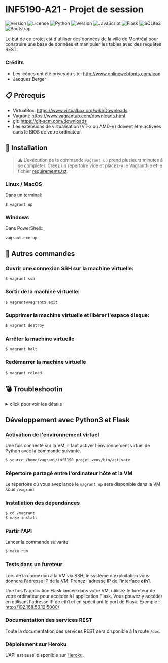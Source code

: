 # INF5190-A21 - Projet de session

![Version](https://img.shields.io/badge/version-automne2021-success?style=flat)
![License](https://img.shields.io/badge/license-Apache2.0-green?style=flat)
![Python](https://img.shields.io/badge/-Python-3776AB?style=flat&logo=Python&logoColor=white)
![Version](https://img.shields.io/badge/version-3.7|3.8|3.9-3776AB?style=flat&)
![JavaScript](https://img.shields.io/badge/AJAX-JavaScript-F7DF1E?style=flat&logo=JavaScript&logoColor=white)
![Flask](https://img.shields.io/badge/framework-Flask-000000?style=flat&logo=Flask&logoColor=white)
![SQLite3](https://img.shields.io/badge/db-SQLite3-003B57?style=flat&logo=SQLite&logoColor=white)
![Bootstrap](https://img.shields.io/badge/CSS-Bootstrap-7952B3?style=flat&logo=Bootstrap&logoColor=white)

Le but de ce projet est d'utiliser des données de la ville de Montréal pour construire une base de données et manipuler les tables avec des requêtes REST.

### Crédits

- Les icônes ont été prises du site: http://www.onlinewebfonts.com/icon
- Jacques Berger

## :clipboard: Prérequis

- VirtualBox: https://www.virtualbox.org/wiki/Downloads
- Vagrant: https://www.vagrantup.com/downloads.html
- git: https://git-scm.com/downloads
- Les extensions de virtualisation (VT-x ou AMD-V) doivent être activées dans le BIOS de votre ordinateur.


## :wrench: Installation

> :warning: L'exécution de la commande `vagrant up` prend plusieurs minutes à se compléter. Créez un répertoire vide et placez-y le Vagrantfile et le fichier [requirements.txt](requirements.txt).

### Linux / MacOS

Dans un terminal:

```bash
$ vagrant up
```

### Windows

Dans PowerShell::

```bash
vagrant.exe up
```

## :shell: Autres commandes

### Ouvrir une connexion SSH sur la machine virtuelle:

```bash
$ vagrant ssh
```

### Sortir de la machine virtuelle:

```bash
$ vagrant@vagrant$ exit
```

### Supprimer la machine virtuelle et libérer l'espace disque:

```bash
$ vagrant destroy
```
### Arrêter la machine virtuelle

```bash
$ vagrant halt
```

### Redémarrer la machine virtuelle

```bash
$ vagrant reload
```

## :bomb: Troubleshootin
<details>
    <summary>click pour voir les détails</summary>

### VT-x is disabled in the BIOS for all CPU modes

Le message suivant peut subvenir lors de la première exécution de Vagrant:

    VBoxManage.exe: error: Not in a hypervisor partition (HVP=0) (VERR_NEM_NOT_AVAILABLE).
    VBoxManage.exe: error: VT-x is disabled in the BIOS for all CPU modes (VERR_VMX_MSR_ALL_VMX_DISABLED)

Les architectures Intel requièrent parfois l'activation des extensions de virtualisation (VT-x) dans le BIOS de votre ordinateur. Vérifiez la documentation du manufacturier pour savoir comment entrer dans le BIOS (généralement en appuyant sur F2 ou F12 au boot). Vous pourrez alors activer l'option.

L'option équivalente pour les architectures AMD (AMD-V) est habituellement déjà activée et la modification du BIOS n'est pas nécessaire.


### The guest machine entered an invalid state while waiting for it to boot.

Ce message d'erreur vagrant peut apparaître pour différentes raisons.

Vérifiez d'abord que les extensions de virtualisation sont activées dans le BIOS et que vous utilisez une version à jour de VirtualBox et que celle-ci est adéquate pour votre système d'exploitation.

L'exécution de la commande `vagrant reload` peut être suffisante pour régler le problème. L'exécution de `vagrant destroy` puis de `vagrant up` pourrait être nécessaire.
</details>

## Développement avec Python3 et Flask

### Activation de l'environnement virtuel

Une fois connecté sur la VM, il faut activer l'environnement virtuel de Python avec la commande suivante.

```bash
$ source /home/vagrant/inf5190_projet_venv/bin/activate
```

### Répertoire partagé entre l'ordinateur hôte et la VM

Le répertoire où vous avez lancé le `vagrant up` sera disponible dans la VM sous `/vagrant`

### Installation des dépendances

```bash
$ cd /vagrant
$ make install
```

### Partir l'API

Lancer la commande suivante:

```bash
$ make run
```

### Tests dans un fureteur

Lors de la connexion à la VM via SSH, le système d'exploitation vous donnera
l'adresse IP de la VM. Prenez l'adresse IP de l'interface **eth1**.

Une fois l'application Flask lancée dans votre VM, utilisez le fureteur de votre ordinateur pour accéder à l'application Flask. Vous pouvez y accéder en utilisant l'adresse IP de eth1 et en spécifiant le port de Flask.
Exemple : http://192.168.50.12:5000/

### Documentation des services REST

Toute la documentation des services REST sera disponible à la route `/doc`.

### Déploiement sur Heroku

L'API est aussi disponible sur [Heroku](https://inf5190-projet-berp01039907.herokuapp.com).
